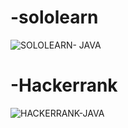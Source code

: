 # -sololearn

  ![SOLOLEARN- JAVA](https://user-images.githubusercontent.com/59721986/157380440-143493b0-0879-4ae7-86bb-7be4f7a39767.png)

# -Hackerrank

  ![HACKERRANK-JAVA](https://user-images.githubusercontent.com/59721986/157380543-3a8f2acd-9872-411e-88ab-27ce20fc9a8c.JPG)
